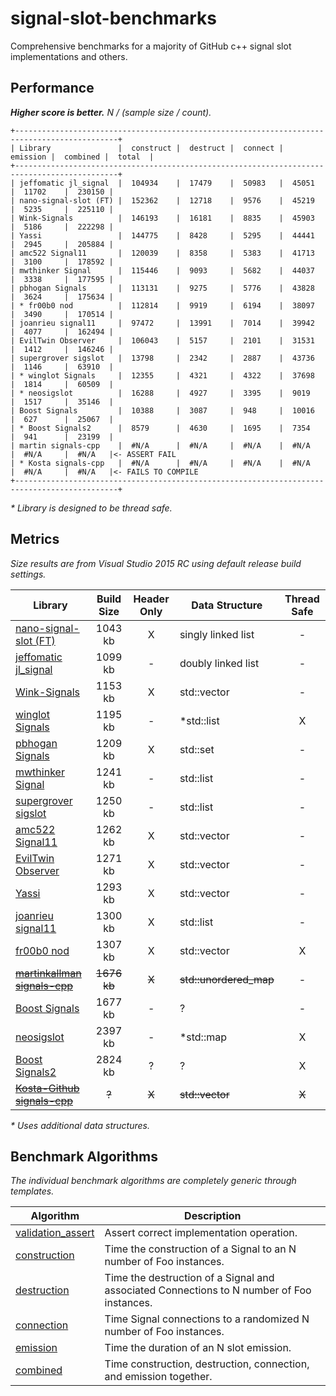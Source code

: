 # signal-slot-benchmarks

Comprehensive benchmarks for a majority of GitHub c++ signal slot implementations and others.

Performance
-----------

**_Higher score is better._** _N / (sample size / count)._

```
+---------------------------------------------------------------------------------------------+
| Library               |  construct |  destruct |  connect |  emission |  combined |  total  |
+---------------------------------------------------------------------------------------------+
| jeffomatic jl_signal  |  104934    |  17479    |  50983   |  45051    |  11702    |  230150 |
| nano-signal-slot (FT) |  152362    |  12718    |  9576    |  45219    |  5235     |  225110 |
| Wink-Signals          |  146193    |  16181    |  8835    |  45903    |  5186     |  222298 |
| Yassi                 |  144775    |  8428     |  5295    |  44441    |  2945     |  205884 |
| amc522 Signal11       |  120039    |  8358     |  5383    |  41713    |  3100     |  178592 |
| mwthinker Signal      |  115446    |  9093     |  5682    |  44037    |  3338     |  177595 |
| pbhogan Signals       |  113131    |  9275     |  5776    |  43828    |  3624     |  175634 |
| * fr00b0 nod          |  112814    |  9919     |  6194    |  38097    |  3490     |  170514 |
| joanrieu signal11     |  97472     |  13991    |  7014    |  39942    |  4077     |  162494 |
| EvilTwin Observer     |  106043    |  5157     |  2101    |  31531    |  1412     |  146246 |
| supergrover sigslot   |  13798     |  2342     |  2887    |  43736    |  1146     |  63910  |
| * winglot Signals     |  12355     |  4321     |  4322    |  37698    |  1814     |  60509  |
| * neosigslot          |  16288     |  4927     |  3395    |  9019     |  1517     |  35146  |
| Boost Signals         |  10388     |  3087     |  948     |  10016    |  627      |  25067  |
| * Boost Signals2      |  8579      |  4630     |  1695    |  7354     |  941      |  23199  |
| martin signals-cpp    |  #N/A      |  #N/A     |  #N/A    |  #N/A     |  #N/A     |  #N/A   |<- ASSERT FAIL
| * Kosta signals-cpp   |  #N/A      |  #N/A     |  #N/A    |  #N/A     |  #N/A     |  #N/A   |<- FAILS TO COMPILE
+---------------------------------------------------------------------------------------------+
```
_* Library is designed to be thread safe._

Metrics
-------

_Size results are from Visual Studio 2015 RC using default release build settings._

| Library | Build Size | Header Only | Data Structure | Thread Safe |
| ------- |:----------:|:-----------:| -------------- |:-----------:|
| [nano-signal-slot (FT)](https://github.com/NoAvailableAlias/nano-signal-slot/tree/FT) | 1043 kb | X | singly linked list | - |
| [jeffomatic jl_signal](https://github.com/jeffomatic/jl_signal) | 1099 kb | - | doubly linked list | - |
| [Wink-Signals](https://github.com/miguelmartin75/Wink-Signals) | 1153 kb | X | std::vector | - |
| [winglot Signals](https://github.com/winglot/Signals) | 1195 kb | - | *std::list | X |
| [pbhogan Signals](https://github.com/pbhogan/Signals) | 1209 kb | X | std::set | - |
| [mwthinker Signal](https://github.com/mwthinker/Signal) | 1241 kb | - | std::list | - |
| [supergrover sigslot](https://github.com/supergrover/sigslot) | 1250 kb | - | std::list | - |
| [amc522 Signal11](https://github.com/amc522/Signal11) | 1262 kb | X | std::vector | - |
| [EvilTwin Observer](http://eviltwingames.com/blog/the-observer-pattern-revisited/) | 1271 kb | X | std::vector | - |
| [Yassi](http://www.codeproject.com/Articles/867044/Yassi-Yet-Another-Signal-Slot-Implementation) | 1293 kb | X | std::vector | - |
| [joanrieu signal11](https://github.com/joanrieu/signal11) | 1300 kb | X | std::list | - |
| [fr00b0 nod](https://github.com/fr00b0/nod) | 1307 kb | X | std::vector | X |
| ~~[martinkallman signals-cpp](https://github.com/martinkallman/signals-cpp)~~ | ~~1676 kb~~ | ~~X~~ | ~~std::unordered_map~~ | - |
| [Boost Signals](http://www.boost.org/doc/libs/1_56_0/doc/html/signals.html) | 1677 kb | - | ? | - |
| [neosigslot](http://www.i42.co.uk/stuff/neosigslot.htm) | 2397 kb | - | *std::map | X |
| [Boost Signals2](http://www.boost.org/doc/libs/1_58_0/doc/html/signals2.html) | 2824 kb | ? | ? | X |
| ~~[Kosta-Github signals-cpp](https://github.com/Kosta-Github/signals-cpp)~~ | ~~?~~ | ~~X~~ | ~~std::vector~~ | ~~X~~ |

_* Uses additional data structures._

Benchmark Algorithms
--------------------

_The individual benchmark algorithms are completely generic through templates._

| Algorithm | Description |
| --------- | ----------- |
| [validation_assert](https://github.com/NoAvailableAlias/signal-slot-benchmarks/blob/master/benchmark.hpp#L21) | Assert correct implementation operation. |
| [construction](https://github.com/NoAvailableAlias/signal-slot-benchmarks/blob/master/benchmark.hpp#L50) | Time the construction of a Signal to an N number of Foo instances. |
| [destruction](https://github.com/NoAvailableAlias/signal-slot-benchmarks/blob/master/benchmark.hpp#L71) | Time the destruction of a Signal and associated Connections to N number of Foo instances. |
| [connection](https://github.com/NoAvailableAlias/signal-slot-benchmarks/blob/master/benchmark.hpp#L101) | Time Signal connections to a randomized N number of Foo instances. |
| [emission](https://github.com/NoAvailableAlias/signal-slot-benchmarks/blob/master/benchmark.hpp#L129) | Time the duration of an N slot emission. |
| [combined](https://github.com/NoAvailableAlias/signal-slot-benchmarks/blob/master/benchmark.hpp#L159) | Time construction, destruction, connection, and emission together. |
